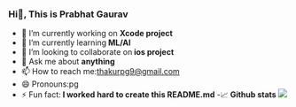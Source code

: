 ### Hi👋, This is Prabhat Gaurav


- 🔭 I’m currently working on <b>Xcode project</b>
- 🌱 I’m currently learning<b> ML/AI</b>
- 👯 I’m looking to collaborate on<b> ios project</b>
- 💬 Ask me about <b>anything</b>
- 📫 How to reach me:<a href="thakurpg9@gmail.com">thakurpg9@gmail.com<a>
- 😄 Pronouns:pg
- ⚡ Fun fact:<b> I worked hard to create this README.md</b>
-📈<b> Github stats</b>
	<img src=" https:/github-readme-stats.vercel.app/api?username=pgthakur&&show_icons=true&title_color=ffffff&icon_color=bb2acf&text_color=daf7dc&bg_color=151515">
 
